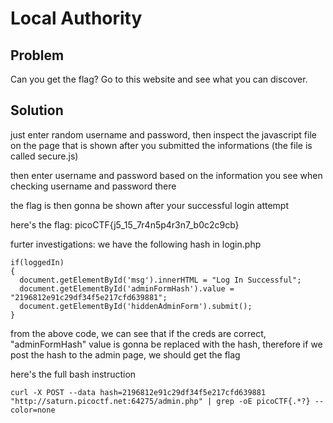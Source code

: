 # Local Authority

## Problem

Can you get the flag? Go to this website and see what you can discover.

## Solution

just enter random username and password, then inspect the javascript file on the page that is shown after you submitted the informations (the file is called secure.js)

then enter username and password based on the information you see when checking username and password there

the flag is then gonna be shown after your successful login attempt

here's the flag: picoCTF{j5_15_7r4n5p4r3n7_b0c2c9cb}

furter investigations:
we have the following hash in login.php

```
if(loggedIn)
{
  document.getElementById('msg').innerHTML = "Log In Successful";
  document.getElementById('adminFormHash').value = "2196812e91c29df34f5e217cfd639881";
  document.getElementById('hiddenAdminForm').submit();
}
```

from the above code, we can see that if the creds are correct, "adminFormHash" value is gonna be replaced with the hash, therefore if we post the hash to the admin page, we should get the flag

here's the full bash instruction

```
curl -X POST --data hash=2196812e91c29df34f5e217cfd639881 "http://saturn.picoctf.net:64275/admin.php" | grep -oE picoCTF{.*?} --color=none
```
